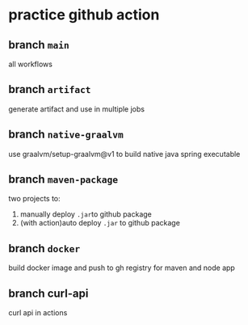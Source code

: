 # practice github action

## branch `main`
all workflows
## branch `artifact`
generate artifact and use in multiple jobs
## branch `native-graalvm`
use graalvm/setup-graalvm@v1 to build native java spring executable 
## branch `maven-package`
two projects to:
1. manually deploy `.jar`to github package
2. (with action)auto deploy  `.jar` to github package

## branch `docker`
build docker image and push to gh registry for maven and node app
## branch curl-api
curl api in actions